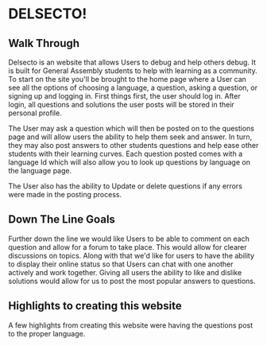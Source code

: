 <h1>DELSECTO!</h1>


<h2>Walk Through</h2>

  <p>  
Delsecto is an website that allows Users to debug and help others debug. It is built for General Assembly 
students to help with learning as a community. To start on the site you'll be brought to the home page where a User can see all the options of choosing a language, a question, asking a question, or signing up and logging in. First things first, the user should log in. After login, all questions and solutions the user posts will be stored in their personal profile.

The User may ask a question which will then be posted on to the questions page and will allow users the ability to help them seek and answer. In turn, they may also post answers to other students questions and help ease other students with their learning curves. Each question posted comes with a language Id which will also allow you to look up questions by language on the language page. 

The User also has the ability to Update or delete questions if any errors were made in the posting process. 
</p>


<h2>Down The Line Goals</h2>

<p>
Further down the line we would like Users to be able to comment on each question and allow for a forum to take place. This would allow for clearer discussions on topics. Along with that we'd like for users to have the ability to display their online status so that Users can chat with one another actively and work together. Giving all users the ability to like and dislike solutions would allow for us to post the most popular answers to questions.  
</p>

<h2>Highlights to creating this website</h2>

<p>
A few highlights from creating this website were having the questions post to the proper language. 
</p>